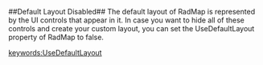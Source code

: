 ##Default Layout Disabled##
The default layout of RadMap is represented by the UI controls that appear in it. In case you want to hide all of these controls and create your custom layout, you can set the UseDefaultLayout property of RadMap to false.

<keywords:UseDefaultLayout>